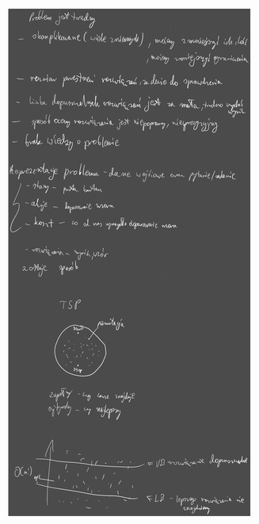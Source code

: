 ![](Notatki/Semestr%205/Projektowanie%20efektywnych%20algorytmów/Wykłady/Wykład%201/Drawing%202024-10-11%2011.18.55.excalidraw.svg)